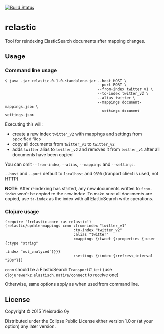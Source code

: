 [![Build Status](https://travis-ci.org/Yleisradio/relastic.svg?branch=master)](https://travis-ci.org/Yleisradio/relastic)

# relastic

Tool for reindexing ElasticSearch documents after mapping changes.

## Usage 

### Command line usage

    $ java -jar relastic-0.1.0-standalone.jar --host HOST \
                                              --port PORT \
                                              --from-index twitter_v1 \
                                              --to-index twitter_v2 \
                                              --alias twitter \
                                              --mappings document-mappings.json \
                                              --settings document-settings.json

Executing this will:

* create a new index `twitter_v2` with mappings and settings from specified files
* copy all documents from `twitter_v1` to `twitter_v2`
* adds `twitter` alias to `twitter_v2` and removes it from `twitter_v1` after all documents have been copied

You can omit `--from-index`, `--alias`, `--mappings` and `--settings`.

`--host` and `--port` default to `localhost` and `9300` (tranport client is used, not HTTP)

**NOTE**: After reindexing has started, any new documents written to `from-index` won't be copied
to the new index. To make sure all documents are copied, use `to-index` as the index with all
ElasticSearch write operations.

### Clojure usage

    (require '[relastic.core :as relastic])
    (relastic/update-mappings conn :from-index "twitter_v1"
                                   :to-index "twitter_v2"
                                   :alias "twitter"
                                   :mappings {:tweet {:properties {:user {:type "string"
                                                                          :index "not_analyzed"}}}}
                                   :settings {:index {:refresh_interval "20s"}})

`conn` should be a ElasticSearch `TransportClient` (use `clojurewerkz.elastisch.native/connect` to receive one)

Otherwise, same options apply as when used from command line.

## License

Copyright © 2015 Yleisradio Oy

Distributed under the Eclipse Public License either version 1.0 or (at your option) any later version.
